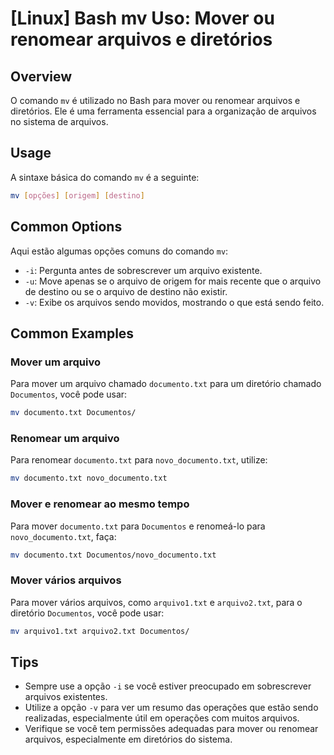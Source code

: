 # [Linux] Bash mv Uso: Mover ou renomear arquivos e diretórios

## Overview
O comando `mv` é utilizado no Bash para mover ou renomear arquivos e diretórios. Ele é uma ferramenta essencial para a organização de arquivos no sistema de arquivos.

## Usage
A sintaxe básica do comando `mv` é a seguinte:

```bash
mv [opções] [origem] [destino]
```

## Common Options
Aqui estão algumas opções comuns do comando `mv`:

- `-i`: Pergunta antes de sobrescrever um arquivo existente.
- `-u`: Move apenas se o arquivo de origem for mais recente que o arquivo de destino ou se o arquivo de destino não existir.
- `-v`: Exibe os arquivos sendo movidos, mostrando o que está sendo feito.

## Common Examples

### Mover um arquivo
Para mover um arquivo chamado `documento.txt` para um diretório chamado `Documentos`, você pode usar:

```bash
mv documento.txt Documentos/
```

### Renomear um arquivo
Para renomear `documento.txt` para `novo_documento.txt`, utilize:

```bash
mv documento.txt novo_documento.txt
```

### Mover e renomear ao mesmo tempo
Para mover `documento.txt` para `Documentos` e renomeá-lo para `novo_documento.txt`, faça:

```bash
mv documento.txt Documentos/novo_documento.txt
```

### Mover vários arquivos
Para mover vários arquivos, como `arquivo1.txt` e `arquivo2.txt`, para o diretório `Documentos`, você pode usar:

```bash
mv arquivo1.txt arquivo2.txt Documentos/
```

## Tips
- Sempre use a opção `-i` se você estiver preocupado em sobrescrever arquivos existentes.
- Utilize a opção `-v` para ver um resumo das operações que estão sendo realizadas, especialmente útil em operações com muitos arquivos.
- Verifique se você tem permissões adequadas para mover ou renomear arquivos, especialmente em diretórios do sistema.